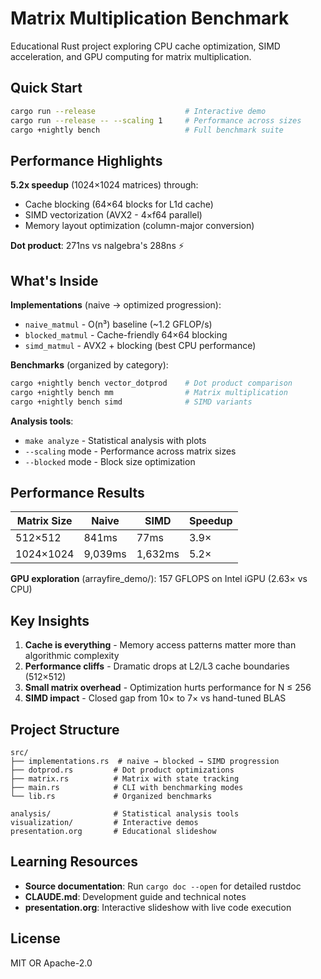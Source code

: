 # Matrix Multiplication Benchmark

Educational Rust project exploring CPU cache optimization, SIMD acceleration, and GPU computing for matrix multiplication.

## Quick Start

```bash
cargo run --release                    # Interactive demo
cargo run --release -- --scaling 1     # Performance across sizes
cargo +nightly bench                   # Full benchmark suite
```

## Performance Highlights

**5.2x speedup** (1024×1024 matrices) through:
- Cache blocking (64×64 blocks for L1d cache)
- SIMD vectorization (AVX2 - 4×f64 parallel)
- Memory layout optimization (column-major conversion)

**Dot product**: 271ns vs nalgebra's 288ns ⚡

## What's Inside

**Implementations** (naive → optimized progression):
- `naive_matmul` - O(n³) baseline (~1.2 GFLOP/s)
- `blocked_matmul` - Cache-friendly 64×64 blocking
- `simd_matmul` - AVX2 + blocking (best CPU performance)

**Benchmarks** (organized by category):
```bash
cargo +nightly bench vector_dotprod    # Dot product comparison
cargo +nightly bench mm                # Matrix multiplication
cargo +nightly bench simd              # SIMD variants
```

**Analysis tools**:
- `make analyze` - Statistical analysis with plots
- `--scaling` mode - Performance across matrix sizes
- `--blocked` mode - Block size optimization

## Performance Results

| Matrix Size | Naive    | SIMD     | Speedup |
|-------------|----------|----------|---------|
| 512×512     | 841ms    | 77ms     | 3.9×    |
| 1024×1024   | 9,039ms  | 1,632ms  | 5.2×    |

**GPU exploration** (arrayfire_demo/): 157 GFLOPS on Intel iGPU (2.63× vs CPU)

## Key Insights

1. **Cache is everything** - Memory access patterns matter more than algorithmic complexity
2. **Performance cliffs** - Dramatic drops at L2/L3 cache boundaries (512×512)
3. **Small matrix overhead** - Optimization hurts performance for N ≤ 256
4. **SIMD impact** - Closed gap from 10× to 7× vs hand-tuned BLAS

## Project Structure

```
src/
├── implementations.rs  # naive → blocked → SIMD progression
├── dotprod.rs         # Dot product optimizations
├── matrix.rs          # Matrix with state tracking
├── main.rs            # CLI with benchmarking modes
└── lib.rs             # Organized benchmarks

analysis/              # Statistical analysis tools
visualization/         # Interactive demos
presentation.org       # Educational slideshow
```

## Learning Resources

- **Source documentation**: Run `cargo doc --open` for detailed rustdoc
- **CLAUDE.md**: Development guide and technical notes
- **presentation.org**: Interactive slideshow with live code execution

## License

MIT OR Apache-2.0
